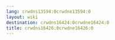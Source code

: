 ```yaml
---
lang: crwdns13594:0crwdne13594:0
layout: wiki
destination: crwdns16424:0crwdne16424:0
title: crwdns16426:0crwdne16426:0
---
```


